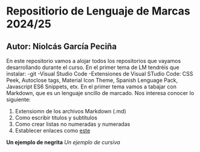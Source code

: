 # Repositiorio de Lenguaje de Marcas 2024/25
## Autor: Niolcás García Peciña
En este repositorio vamos a alojar todos los repositorios que vayamos desarrollando durante el curso. En el primer tema de LM tendréis que instalar:
-git
-Visual Studio Code
-Extensiones de Visual STudio Code: CSS Peek, Autoclose tags, Material Icon Theme, Spanish Lenguage Pack, Javascript ES6 Snippets, etx.
En el primer tema vamos a tabajar con Markdown, que es un lenguaje sncillo de marcado. Nos interesa conocer lo siguiente: 
1. Extensiomn de los archivos Markdown (.md)
2. Como escribir titulos y subtitulos
3. Como crear listas no numeradas y numeradas
4. Establecer enlaces como [este](https://markdown.es/)

**Un ejemplo de negrita** *Un ejemplo de cursiva*